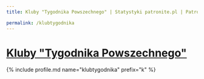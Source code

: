 ```yaml
---
title: Kluby "Tygodnika Powszechnego" | Statystyki patronite.pl | Patromierz

permalink: /klubtygodnika
---
```


# [Kluby "Tygodnika Powszechnego"](https://patronite.pl/klubtygodnika)

{% include profile.md name="klubtygodnika" prefix="k" %}
